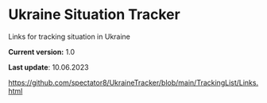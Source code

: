 # Ukraine Situation Tracker

Links for tracking situation in Ukraine

**Current version:**  1.0

**Last update**: 10.06.2023

https://github.com/spectator8/UkraineTracker/blob/main/TrackingList/Links.html

